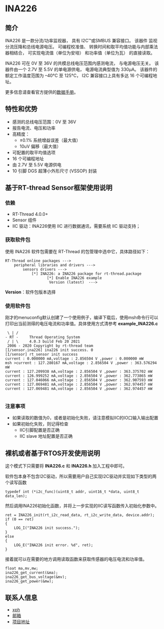 # INA226

## 简介

INA226 是一款分流/功率监视器， 具有 I2C™或SMBUS 兼容接口。 该器件 监视分流压降和总线电源电压。 可编程校准值、 转换时间和取平均值功能与内部乘法器相结合， 可实现电流值（单位为安培） 和功率值（单位为瓦） 的直接读取。

INA226 可在 0V 至 36V 的共模总线电压范围内感测电流， 与电源电压无关。 该器件由一个 2.7V 至 5.5V 的单电源供电， 电源电流典型值为 330μA。 该器件的额定工作温度范围为 –40°C 至 125°C， I2C 兼容接口上具有多达 16 个可编程地址。



更多信息请查看官方提供的[数据手册](https://www.ti.com.cn/product/cn/INA226)。

## 特性和优势

- 感测的总线电压范围：0V 至 36V
- 报告电流、电压和功率
- 高精度：
    - ±0.1% 系统增益误差（最大值）
    - 10uV 偏移（最大值）
- 可配置的取平均值选项
- 16 个可编程地址
- 由 2.7V 至 5.5V 电源供电
- 10 引脚 DGS 超薄小外形尺寸 (VSSOP) 封装

  
## 基于RT-thread Sensor框架使用说明

### 依赖

- RT-Thread 4.0.0+
- Sensor 组件
- IIC 驱动：INA226使用 IIC 进行数据通讯，需要系统 IIC 驱动支持；

### 获取软件包

使用 INA226 软件包需要在 RT-Thread 的包管理中选中它，具体路径如下：

```
RT-Thread online packages --->
    peripheral libraries and drivers --->
        sensors drivers --->
            [*] INA226: a INA226 package for rt-thread.package
                   [*] Enable INA226 example 
                    Version (latest)  --->
```

**Version**：软件包版本选择

### 使用软件包

刚才的menuconfig默认创建了一个使用例子，编译下载后，使用msh命令行可以打印出当前测得的电压电流和功率值。具体使用方式清参考 **example_INA226.c**

```
 \ | /
- RT -     Thread Operating System
 / | \     4.0.3 build Feb 20 2021
 2006 - 2020 Copyright by rt-thread team
[I/sensor.ina226] ina226 init success. 0
[I/sensor] rt_sensor init success
current : 0.000000 mA,voltage : 2.856504 V ,power : 0.000000 mW
msh >current : 127.280167 mA,voltage : 2.856504 V ,power : 363.576294 mW
current : 127.209938 mA,voltage : 2.856504 V ,power : 363.375702 mW
current : 126.999252 mA,voltage : 2.856504 V ,power : 362.773865 mW
current : 127.046066 mA,voltage : 2.856504 V ,power : 362.907593 mW
current : 127.069481 mA,voltage : 2.856504 V ,power : 362.974457 mW
current : 127.069481 mA,voltage : 2.856504 V ,power : 362.974457 mW


```
### 注意事项
- 如果读取的数值为0，或者是初始化失败，请注意模拟IIC的IO口输入输出配置
- 如果初始化失败，则记得检查
  - IIC引脚配置是否正确
  - IIC slave 地址配置是否正确

## 裸机或者基于RTOS开发使用说明

这个模式下只需要将 **INA226.c** 和 **INA226.h** 加入工程中即可。

软件包本身不包含I2C驱动，所以需要用户自己实现I2C驱动并实现如下类型的两个读写函数
```
typedef int (*i2c_func)(uint8_t addr, uint16_t *data, uint8_t data_len);
```

然后调用INA226初始化函数，并将上一步实现的IIC读写函数传入初始化参数中。
```
ret = INA226_init(rt_i2c_read_data, rt_i2c_write_data, device.addr);
if (0 == ret)
{
    LOG_I("INA226 init success.");
}
else
{
    LOG_E("INA226 init error. %d", ret);
}
```

接着就可以在需要的地方调用读取函数来获取传感器的电压电流和功率值。
```
float ma,mv,mw;
ina226_get_current(&ma);
ina226_get_bus_voltage(&mv);
ina226_get_power(&mw);

```


## 联系人信息
- [xph](https://github.com/xupenghu)
- [邮箱](xupenghu@outlook.com)
- [项目地址](https://github.com/xupenghu/ina226)




